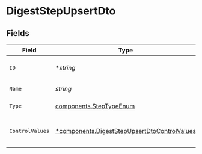 # DigestStepUpsertDto


## Fields

| Field                                                                                                       | Type                                                                                                        | Required                                                                                                    | Description                                                                                                 |
| ----------------------------------------------------------------------------------------------------------- | ----------------------------------------------------------------------------------------------------------- | ----------------------------------------------------------------------------------------------------------- | ----------------------------------------------------------------------------------------------------------- |
| `ID`                                                                                                        | **string*                                                                                                   | :heavy_minus_sign:                                                                                          | Unique identifier of the step                                                                               |
| `Name`                                                                                                      | *string*                                                                                                    | :heavy_check_mark:                                                                                          | Name of the step                                                                                            |
| `Type`                                                                                                      | [components.StepTypeEnum](../../models/components/steptypeenum.md)                                          | :heavy_check_mark:                                                                                          | Type of the step                                                                                            |
| `ControlValues`                                                                                             | [*components.DigestStepUpsertDtoControlValues](../../models/components/digeststepupsertdtocontrolvalues.md) | :heavy_minus_sign:                                                                                          | Control values for the Digest step.                                                                         |